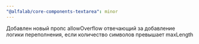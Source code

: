 ```yaml
---
"@alfalab/core-components-textarea": minor
---
```


Добавлен новый пропс allowOverflow отвечающий за добавление логики переполнения, если количество символов превышает maxLength
